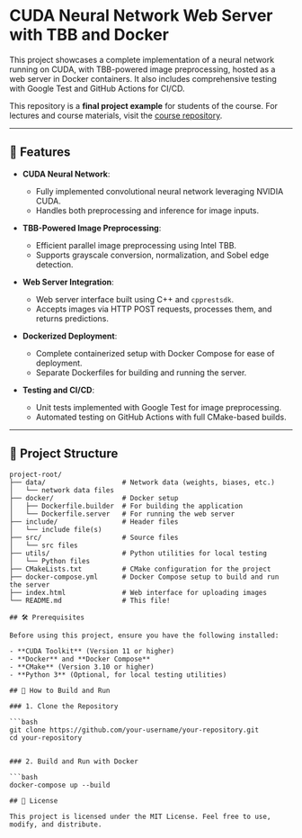 # CUDA Neural Network Web Server with TBB and Docker

This project showcases a complete implementation of a neural network running on CUDA, with TBB-powered image preprocessing, hosted as a web server in Docker containers. It also includes comprehensive testing with Google Test and GitHub Actions for CI/CD.

This repository is a **final project example** for students of the course. For lectures and course materials, visit the [course repository](https://github.com/Liahimz/Lectures).

---

## 🚀 Features

- **CUDA Neural Network**:
  - Fully implemented convolutional neural network leveraging NVIDIA CUDA.
  - Handles both preprocessing and inference for image inputs.

- **TBB-Powered Image Preprocessing**:
  - Efficient parallel image preprocessing using Intel TBB.
  - Supports grayscale conversion, normalization, and Sobel edge detection.

- **Web Server Integration**:
  - Web server interface built using C++ and `cpprestsdk`.
  - Accepts images via HTTP POST requests, processes them, and returns predictions.

- **Dockerized Deployment**:
  - Complete containerized setup with Docker Compose for ease of deployment.
  - Separate Dockerfiles for building and running the server.

- **Testing and CI/CD**:
  - Unit tests implemented with Google Test for image preprocessing.
  - Automated testing on GitHub Actions with full CMake-based builds.

---

## 📂 Project Structure

```plaintext
project-root/
├── data/                   # Network data (weights, biases, etc.)
│   └── network data files
├── docker/                 # Docker setup
│   ├── Dockerfile.builder  # For building the application
│   └── Dockerfile.server   # For running the web server
├── include/                # Header files
│   └── include file(s)
├── src/                    # Source files
│   └── src files
├── utils/                  # Python utilities for local testing
│   └── Python files
├── CMakeLists.txt          # CMake configuration for the project
├── docker-compose.yml      # Docker Compose setup to build and run the server
├── index.html              # Web interface for uploading images
└── README.md               # This file!

## 🛠️ Prerequisites

Before using this project, ensure you have the following installed:

- **CUDA Toolkit** (Version 11 or higher)
- **Docker** and **Docker Compose**
- **CMake** (Version 3.10 or higher)
- **Python 3** (Optional, for local testing utilities)

## 🔧 How to Build and Run

### 1. Clone the Repository

```bash
git clone https://github.com/your-username/your-repository.git
cd your-repository


### 2. Build and Run with Docker

```bash
docker-compose up --build

## 📜 License

This project is licensed under the MIT License. Feel free to use, modify, and distribute.
